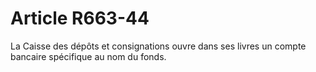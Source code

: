 # Article R663-44

La Caisse des dépôts et consignations ouvre dans ses livres un compte bancaire spécifique au nom du fonds.
